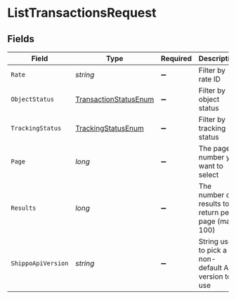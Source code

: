 # ListTransactionsRequest


## Fields

| Field                                                                     | Type                                                                      | Required                                                                  | Description                                                               | Example                                                                   |
| ------------------------------------------------------------------------- | ------------------------------------------------------------------------- | ------------------------------------------------------------------------- | ------------------------------------------------------------------------- | ------------------------------------------------------------------------- |
| `Rate`                                                                    | *string*                                                                  | :heavy_minus_sign:                                                        | Filter by rate ID                                                         |                                                                           |
| `ObjectStatus`                                                            | [TransactionStatusEnum](../../Models/Components/TransactionStatusEnum.md) | :heavy_minus_sign:                                                        | Filter by object status                                                   | SUCCESS                                                                   |
| `TrackingStatus`                                                          | [TrackingStatusEnum](../../Models/Components/TrackingStatusEnum.md)       | :heavy_minus_sign:                                                        | Filter by tracking status                                                 | DELIVERED                                                                 |
| `Page`                                                                    | *long*                                                                    | :heavy_minus_sign:                                                        | The page number you want to select                                        |                                                                           |
| `Results`                                                                 | *long*                                                                    | :heavy_minus_sign:                                                        | The number of results to return per page (max 100)                        |                                                                           |
| `ShippoApiVersion`                                                        | *string*                                                                  | :heavy_minus_sign:                                                        | String used to pick a non-default API version to use                      | 2018-02-08                                                                |